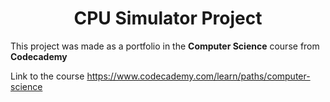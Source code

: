 <h1 align="center">CPU Simulator Project</h1>

This project was made as a portfolio in the **Computer Science** course from **Codecademy**

Link to the course https://www.codecademy.com/learn/paths/computer-science
